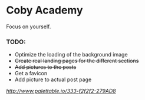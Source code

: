 # Coby Academy
Focus on yourself.

### TODO:

- Optimize the loading of the background image
- ~~Create real landing pages for the different sections~~
- ~~Add pictures to the posts~~
- Get a favicon
- Add picture to actual post page

*http://www.palettable.io/333-f2f2f2-279AD8*
